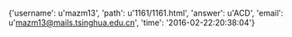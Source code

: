 {'username': u'mazm13', 'path': u'1161/1161.html', 'answer': u'ACD', 'email': u'mazm13@mails.tsinghua.edu.cn', 'time': '2016-02-22:20:38:04'}